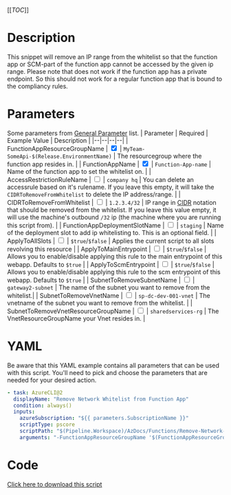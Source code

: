 [[_TOC_]]

# Description

This snippet will remove an IP range from the whitelist so that the function app or SCM-part of the function app cannot be accessed by the given ip range. Please note that does not work if the function app has a private endpoint. So this should not work for a regular function app that is bound to the compliancy rules.

# Parameters

Some parameters from [General Parameter](/Azure/Azure-CLI-Snippets) list.
| Parameter | Required | Example Value | Description |
|--|--|--|--|
| FunctionAppResourceGroupName | <input type="checkbox" checked> | `MyTeam-SomeApi-$(Release.EnvironmentName)` | The resourcegroup where the function app resides in. |
| FunctionAppName | <input type="checkbox" checked> | `Function-App-name` | Name of the function app to set the whitelist on. |
| AccessRestrictionRuleName | <input type="checkbox"> | `company hq` | You can delete an accessrule based on it's rulename. If you leave this empty, it will take the `CIDRToRemoveFromWhitelist` to delete the IP address/range. |
| CIDRToRemoveFromWhitelist | <input type="checkbox"> | `1.2.3.4/32` | IP range in [CIDR](https://en.wikipedia.org/wiki/Classless_Inter-Domain_Routing) notation that should be removed from the whitelist. If you leave this value empty, it will use the machine's outbound `/32` ip (the machine where you are running this script from). |
| FunctionAppDeploymentSlotName | <input type="checkbox"> | `staging` | Name of the deployment slot to add ip whitelisting to. This is an optional field. |
| ApplyToAllSlots | <input type="checkbox"> | `$true`/`$false` | Applies the current script to all slots revolving this resource |
| ApplyToMainEntrypoint | <input type="checkbox"> | `$true`/`$false` | Allows you to enable/disable applying this rule to the main entrypoint of this webapp. Defaults to `$true` |
| ApplyToScmEntrypoint | <input type="checkbox"> | `$true`/`$false` | Allows you to enable/disable applying this rule to the scm entrypoint of this webapp. Defaults to `$true` |
| SubnetToRemoveSubnetName | <input type="checkbox"> | `gateway2-subnet` | The name of the subnet you want to remove from the whitelist.|
| SubnetToRemoveVnetName | <input type="checkbox"> | `sp-dc-dev-001-vnet` | The vnetname of the subnet you want to remove from the whitelist. |
| SubnetToRemoveVnetResourceGroupName | <input type="checkbox"> | `sharedservices-rg` | The VnetResourceGroupName your Vnet resides in. |

# YAML

Be aware that this YAML example contains all parameters that can be used with this script. You'll need to pick and choose the parameters that are needed for your desired action.

```yaml
- task: AzureCLI@2
  displayName: "Remove Network Whitelist from Function App"
  condition: always()
  inputs:
    azureSubscription: "${{ parameters.SubscriptionName }}"
    scriptType: pscore
    scriptPath: "$(Pipeline.Workspace)/AzDocs/Functions/Remove-Network-Whitelist-from-Function-App.ps1"
    arguments: "-FunctionAppResourceGroupName '$(FunctionAppResourceGroupName)' -FunctionAppName '$(FunctionAppName)' -AccessRestrictionRuleName '$(AccessRestrictionRuleName)' -CIDRToRemoveFromWhitelist '$(CIDRToRemoveFromWhitelist)' -FunctionAppDeploymentSlotName '$(FunctionAppDeploymentSlotName)' -ApplyToAllSlots $(ApplyToAllSlots) -ApplyToMainEntrypoint '$(ApplyToMainEntrypoint)' -ApplyToScmEntrypoint '$(ApplyToScmEntrypoint)' -SubnetToRemoveSubnetName '$(SubnetToRemoveSubnetName)' -SubnetToRemoveVnetName '$(SubnetToRemoveVnetName)' -SubnetToRemoveVnetResourceGroupName '$(SubnetToRemoveVnetResourceGroupName)'"
```

# Code

[Click here to download this script](../../../../src/Functions/Remove-IP-Whitelist-from-Function-App.ps1)
